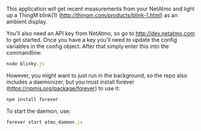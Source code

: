 This application will get recent measurements from your NetAtmo and light up a ThingM blink(1) (http://thingm.com/products/blink-1.html) as an ambient display.

You'll also need an API key from NetAtmo, so go to http://dev.netatmo.com to get started.  Once you have a key you'll need to update the config variables in the config object.  After that simply enter this into the commandline:

```javascript
node blinky.js
```

However, you might want to just run in the background, so the repo also includes a daemonizer, but you must install forever (https://npmjs.org/package/forever) to use it:

```javascript
npm install forever
```

To start the daemon, use:

```javascript
forever start atmo_daemon.js
```
